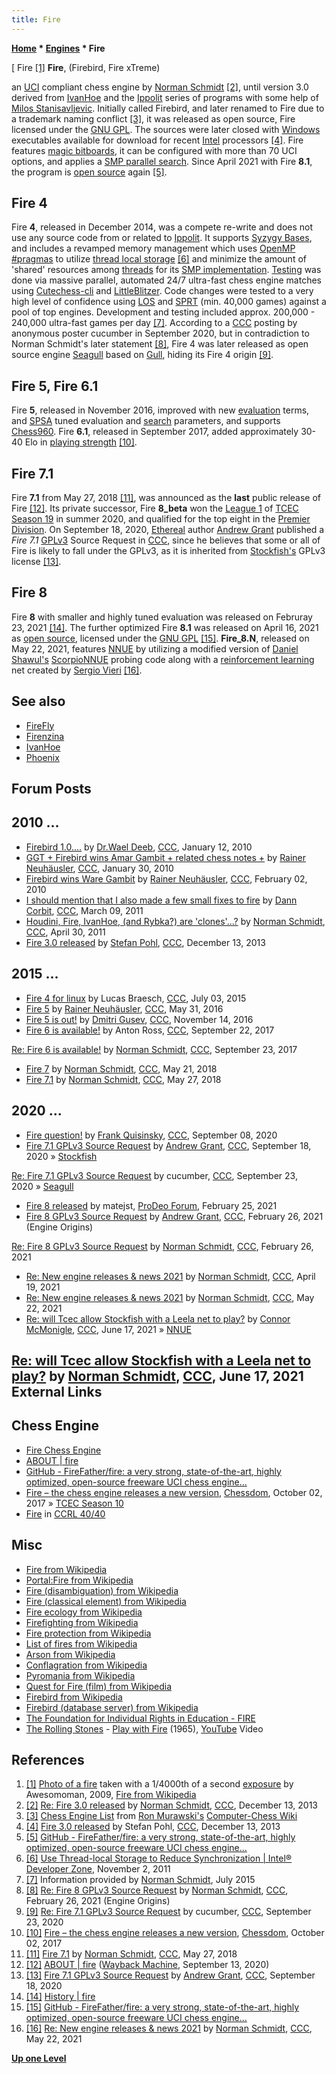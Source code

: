 ```yaml
---
title: Fire
---
```

**[Home](Home "Home") * [Engines](Engines "Engines") * Fire**

\[ Fire <a id="cite-note-1" href="#cite-ref-1">[1]</a>
**Fire**, (Firebird, Fire xTreme)

an [UCI](UCI "UCI") compliant chess engine by [Norman Schmidt](Norman_Schmidt "Norman Schmidt") <a id="cite-note-2" href="#cite-ref-2">[2]</a>, until version 3.0 derived from [IvanHoe](IvanHoe "IvanHoe") and the [Ippolit](Ippolit "Ippolit") series of programs with some help of [Milos Stanisavljevic](Milos_Stanisavljevic "Milos Stanisavljevic"). Initially called Firebird, and later renamed to Fire due to a trademark naming conflict <a id="cite-note-3" href="#cite-ref-3">[3]</a>, it was released as open source, Fire licensed under the [GNU GPL](Free_Software_Foundation#GPL "Free Software Foundation"). The sources were later closed with [Windows](Windows "Windows") executables available for download for recent [Intel](Intel "Intel") processors <a id="cite-note-4" href="#cite-ref-4">[4]</a>. Fire features [magic bitboards](Magic_Bitboards "Magic Bitboards"), it can be configured with more than 70 UCI options, and applies a [SMP parallel search](Parallel_Search "Parallel Search"). Since April 2021 with Fire **8.1**, the program is [open source](Category:Open_Source "Category:Open Source") again <a id="cite-note-5" href="#cite-ref-5">[5]</a>.

## Fire 4

Fire **4**, released in December 2014, was a compete re-write and does not use any source code from or related to [Ippolit](Ippolit "Ippolit"). It supports [Syzygy Bases](Syzygy_Bases "Syzygy Bases"), and includes a revamped memory management which uses [OpenMP](https://en.wikipedia.org/wiki/OpenMP) [#pragmas](https://en.wikipedia.org/wiki/C_preprocessor#Compiler-specific_preprocessor_features) to utilize [thread local storage](https://en.wikipedia.org/wiki/Thread-local_storage) <a id="cite-note-6" href="#cite-ref-6">[6]</a> and minimize the amount of 'shared' resources among [threads](Thread "Thread") for its [SMP implementation](Parallel_Search "Parallel Search"). [Testing](Engine_Testing "Engine Testing") was done via massive parallel, automated 24/7 ultra-fast chess engine matches using [Cutechess-cli](Cutechess-cli "Cutechess-cli") and [LittleBlitzer](LittleBlitzer "LittleBlitzer"). Code changes were tested to a very high level of confidence using [LOS](Match_Statistics#Likelihood_of_superiority "Match Statistics") and [SPRT](Match_Statistics#SPRT "Match Statistics") (min. 40,000 games) against a pool of top engines. Development and testing included approx. 200,000 - 240,000 ultra-fast games per day <a id="cite-note-7" href="#cite-ref-7">[7]</a>. According to a [CCC](CCC "CCC") posting by anonymous poster cucumber in September 2020, but in contradiction to Norman Schmidt's later statement <a id="cite-note-8" href="#cite-ref-8">[8]</a>, Fire 4 was later released as open source engine [Seagull](Gull#SeaGull "Gull") based on [Gull](Gull "Gull"), hiding its Fire 4 origin <a id="cite-note-9" href="#cite-ref-9">[9]</a>.

## Fire 5, Fire 6.1

Fire **5**, released in November 2016, improved with new [evaluation](Evaluation "Evaluation") terms, and [SPSA](SPSA "SPSA") tuned evaluation and [search](Search "Search") parameters, and supports [Chess960](Chess960 "Chess960"). Fire **6.1**, released in September 2017, added approximately 30-40 Elo in [playing strength](Playing_Strength "Playing Strength") <a id="cite-note-10" href="#cite-ref-10">[10]</a>.

## Fire 7.1

Fire **7.1** from May 27, 2018 <a id="cite-note-11" href="#cite-ref-11">[11]</a>, was announced as the **last** public release of Fire <a id="cite-note-12" href="#cite-ref-12">[12]</a>. Its private successor, Fire **8_beta** won the [League 1](TCEC_Season_19#First "TCEC Season 19") of [TCEC Season 19](TCEC_Season_19 "TCEC Season 19") in summer 2020, and qualified for the top eight in the [Premier Division](TCEC_Season_19#Premier "TCEC Season 19").
On September 18, 2020, [Ethereal](Ethereal "Ethereal") author [Andrew Grant](Andrew_Grant "Andrew Grant") published a *Fire 7.1* [GPLv3](Free_Software_Foundation#GPL "Free Software Foundation") Source Request in [CCC](CCC "CCC"), since he believes that some or all of Fire is likely to fall under the GPLv3, as it is inherited from [Stockfish's](Stockfish "Stockfish") GPLv3 license <a id="cite-note-13" href="#cite-ref-13">[13]</a>.

## Fire 8

Fire **8** with smaller and highly tuned evaluation was released on Februray 23, 2021 <a id="cite-note-14" href="#cite-ref-14">[14]</a>.
The further optimized Fire **8.1** was released on April 16, 2021 as [open source](Category:Open_Source "Category:Open Source"), licensed under the [GNU GPL](Free_Software_Foundation#GPL "Free Software Foundation") <a id="cite-note-15" href="#cite-ref-15">[15]</a>. **Fire_8.N**, released on May 22, 2021, features [NNUE](NNUE "NNUE") by utilizing a modified version of [Daniel Shawul's](Daniel_Shawul "Daniel Shawul") [ScorpioNNUE](Scorpio#ScorpioNNUE "Scorpio") probing code along with a [reinforcement learning](Reinforcement_Learning "Reinforcement Learning") net created by [Sergio Vieri](Sergio_Vieri "Sergio Vieri") <a id="cite-note-16" href="#cite-ref-16">[16]</a>.

## See also

- [FireFly](FireFly "FireFly")
- [Firenzina](Firenzina "Firenzina")
- [IvanHoe](IvanHoe "IvanHoe")
- [Phoenix](Phoenix "Phoenix")

## Forum Posts

## 2010 ...

- [Firebird 1.0....](http://www.talkchess.com/forum/viewtopic.php?t=31664) by [Dr.Wael Deeb](index.php?title=Dr.Wael_Deeb&action=edit&redlink=1 "Dr.Wael Deeb (page does not exist)"), [CCC](CCC "CCC"), January 12, 2010
- [GGT + Firebird wins Amar Gambit + related chess notes +](http://www.talkchess.com/forum/viewtopic.php?t=32218) by [Rainer Neuhäusler](index.php?title=Rainer_Neuh%C3%A4usler&action=edit&redlink=1 "Rainer Neuhäusler (page does not exist)"), [CCC](CCC "CCC"), January 30, 2010
- [Firebird wins Ware Gambit](http://www.talkchess.com/forum/viewtopic.php?t=32301) by [Rainer Neuhäusler](index.php?title=Rainer_Neuh%C3%A4usler&action=edit&redlink=1 "Rainer Neuhäusler (page does not exist)"), [CCC](CCC "CCC"), February 02, 2010
- [I should mention that I also made a few small fixes to fire](http://www.talkchess.com/forum/viewtopic.php?t=38348) by [Dann Corbit](Dann_Corbit "Dann Corbit"), [CCC](CCC "CCC"), March 09, 2011
- [Houdini, Fire, IvanHoe, (and Rybka?) are 'clones'...?](http://www.talkchess.com/forum/viewtopic.php?t=38932) by [Norman Schmidt](Norman_Schmidt "Norman Schmidt"), [CCC](CCC "CCC"), April 30, 2011
- [Fire 3.0 released](http://www.talkchess.com/forum/viewtopic.php?t=50463) by [Stefan Pohl](index.php?title=Stefan_Pohl&action=edit&redlink=1 "Stefan Pohl (page does not exist)"), [CCC](CCC "CCC"), December 13, 2013

## 2015 ...

- [Fire 4 for linux](http://www.talkchess.com/forum/viewtopic.php?t=56855) by Lucas Braesch, [CCC](CCC "CCC"), July 03, 2015
- [Fire 5](http://www.talkchess.com/forum/viewtopic.php?t=60329) by [Rainer Neuhäusler](index.php?title=Rainer_Neuh%C3%A4usler&action=edit&redlink=1 "Rainer Neuhäusler (page does not exist)"), [CCC](CCC "CCC"), May 31, 2016
- [Fire 5 is out!](http://www.talkchess.com/forum/viewtopic.php?t=62127) by [Dmitri Gusev](Dmitri_Gusev "Dmitri Gusev"), [CCC](CCC "CCC"), November 14, 2016
- [Fire 6 is available!](http://www.talkchess.com/forum/viewtopic.php?t=65253) by Anton Ross, [CCC](CCC "CCC"), September 22, 2017

[Re: Fire 6 is available!](http://www.talkchess.com/forum/viewtopic.php?t=65253&start=18) by [Norman Schmidt](Norman_Schmidt "Norman Schmidt"), [CCC](CCC "CCC"), September 23, 2017

- [Fire 7](http://www.talkchess.com/forum3/viewtopic.php?f=2&t=67513) by [Norman Schmidt](Norman_Schmidt "Norman Schmidt"), [CCC](CCC "CCC"), May 21, 2018
- [Fire 7.1](http://www.talkchess.com/forum3/viewtopic.php?t=67579) by [Norman Schmidt](Norman_Schmidt "Norman Schmidt"), [CCC](CCC "CCC"), May 27, 2018

## 2020 ...

- [Fire question!](http://www.talkchess.com/forum3/viewtopic.php?f=2&t=75046) by [Frank Quisinsky](Frank_Quisinsky "Frank Quisinsky"), [CCC](CCC "CCC"), September 08, 2020
- [Fire 7.1 GPLv3 Source Request](http://www.talkchess.com/forum3/viewtopic.php?f=2&t=75150) by [Andrew Grant](Andrew_Grant "Andrew Grant"), [CCC](CCC "CCC"), September 18, 2020 » [Stockfish](Stockfish "Stockfish")

[Re: Fire 7.1 GPLv3 Source Request](http://www.talkchess.com/forum3/viewtopic.php?f=2&t=75150&start=170) by cucumber, [CCC](CCC "CCC"), September 23, 2020 » [Seagull](Gull#SeaGull "Gull")

- [Fire 8 released](https://prodeo.actieforum.com/t287-fire-8-released) by matejst, [ProDeo Forum](Computer_Chess_Forums "Computer Chess Forums"), February 25, 2021
- [Fire 8 GPLv3 Source Request](http://www.talkchess.com/forum3/viewtopic.php?f=10&t=76719) by [Andrew Grant](Andrew_Grant "Andrew Grant"), [CCC](CCC "CCC"), February 26, 2021 (Engine Origins)

[Re: Fire 8 GPLv3 Source Request](http://www.talkchess.com/forum3/viewtopic.php?f=10&t=76719&start=3) by [Norman Schmidt](Norman_Schmidt "Norman Schmidt"), [CCC](CCC "CCC"), February 26, 2021

- [Re: New engine releases & news 2021](http://www.talkchess.com/forum3/viewtopic.php?f=2&t=76209&start=243) by [Norman Schmidt](Norman_Schmidt "Norman Schmidt"), [CCC](CCC "CCC"), April 19, 2021
- [Re: New engine releases & news 2021](http://www.talkchess.com/forum3/viewtopic.php?f=2&t=76209&start=358) by [Norman Schmidt](Norman_Schmidt "Norman Schmidt"), [CCC](CCC "CCC"), May 22, 2021
- [Re: will Tcec allow Stockfish with a Leela net to play?](http://www.talkchess.com/forum3/viewtopic.php?f=2&t=77503&start=55) by [Connor McMonigle](Connor_McMonigle "Connor McMonigle"), [CCC](CCC "CCC"), June 17, 2021 » [NNUE](NNUE "NNUE")

## [Re: will Tcec allow Stockfish with a Leela net to play?](http://www.talkchess.com/forum3/viewtopic.php?f=2&t=77503&start=58) by [Norman Schmidt](Norman_Schmidt "Norman Schmidt"), [CCC](CCC "CCC"), June 17, 2021 External Links

## Chess Engine

- [Fire Chess Engine](https://chesslogik.wixsite.com/fire)
- [ABOUT | fire](https://chesslogik.wixsite.com/fire/about)
- [GitHub - FireFather/fire: a very strong, state-of-the-art, highly optimized, open-source freeware UCI chess engine...](https://github.com/FireFather/fire)
- [Fire – the chess engine releases a new version](http://www.chessdom.com/fire-the-chess-engine-releases-a-new-version/), [Chessdom](index.php?title=Chessdom&action=edit&redlink=1 "Chessdom (page does not exist)"), October 02, 2017 » [TCEC Season 10](TCEC_Season_10 "TCEC Season 10")
- [Fire](http://www.computerchess.org.uk/ccrl/4040/cgi/compare_engines.cgi?family=Fire&print=Rating+list&print=Results+table&print=LOS+table&print=Ponder+hit+table&print=Eval+difference+table&print=Comopp+gamenum+table&print=Overlap+table&print=Score+with+common+opponents) in [CCRL 40/40](CCRL "CCRL")

## Misc

- [Fire from Wikipedia](https://en.wikipedia.org/wiki/Fire)
- [Portal:Fire from Wikipedia](https://en.wikipedia.org/wiki/Portal:Fire)
- [Fire (disambiguation) from Wikipedia](https://en.wikipedia.org/wiki/Fire_%28disambiguation%29)
- [Fire (classical element) from Wikipedia](https://en.wikipedia.org/wiki/Fire_%28classical_element%29)
- [Fire ecology from Wikipedia](https://en.wikipedia.org/wiki/Fire_ecology)
- [Firefighting from Wikipedia](https://en.wikipedia.org/wiki/Firefighting)
- [Fire protection from Wikipedia](https://en.wikipedia.org/wiki/Fire_protection)
- [List of fires from Wikipedia](https://en.wikipedia.org/wiki/List_of_fires)
- [Arson from Wikipedia](https://en.wikipedia.org/wiki/Arson)
- [Conflagration from Wikipedia](https://en.wikipedia.org/wiki/Conflagration)
- [Pyromania from Wikipedia](https://en.wikipedia.org/wiki/Pyromania)
- [Quest for Fire (film) from Wikipedia](https://en.wikipedia.org/wiki/Quest_for_Fire_%28film%29)
- [Firebird from Wikipedia](https://en.wikipedia.org/wiki/Firebird)
- [Firebird (database server) from Wikipedia](https://en.wikipedia.org/wiki/Firebird_%28database_server%29)
- [The Foundation for Individual Rights in Education - FIRE](http://thefire.org/)
- [The Rolling Stones](Category:The_Rolling_Stones "Category:The Rolling Stones") - [Play with Fire](<https://en.wikipedia.org/wiki/Play_with_Fire_(The_Rolling_Stones_song)>) (1965), [YouTube](https://en.wikipedia.org/wiki/YouTube) Video

## References

1. <a id="cite-ref-1" href="#cite-note-1">[1]</a> [Photo of a fire](https://en.wikipedia.org/wiki/File:Fire.JPG) taken with a 1/4000th of a second [exposure](https://en.wikipedia.org/wiki/Exposure_%28photography%29) by Awesomoman, 2009, [Fire from Wikipedia](https://en.wikipedia.org/wiki/Fire)
1. <a id="cite-ref-2" href="#cite-note-2">[2]</a> [Re: Fire 3.0 released](http://www.talkchess.com/forum/viewtopic.php?t=50463&start=5) by [Norman Schmidt](Norman_Schmidt "Norman Schmidt"), [CCC](CCC "CCC"), December 13, 2013
1. <a id="cite-ref-3" href="#cite-note-3">[3]</a> [Chess Engine List](http://computer-chess.org/doku.php?id=computer_chess:wiki:lists:chess_engine_list) from [Ron Murawski's](Ron_Murawski "Ron Murawski") [Computer-Chess Wiki](http://computer-chess.org/doku.php?id=home)
1. <a id="cite-ref-4" href="#cite-note-4">[4]</a> [Fire 3.0 released](http://www.talkchess.com/forum/viewtopic.php?t=50463) by Stefan Pohl, [CCC](CCC "CCC"), December 13, 2013
1. <a id="cite-ref-5" href="#cite-note-5">[5]</a> [GitHub - FireFather/fire: a very strong, state-of-the-art, highly optimized, open-source freeware UCI chess engine...](https://github.com/FireFather/fire)
1. <a id="cite-ref-6" href="#cite-note-6">[6]</a> [Use Thread-local Storage to Reduce Synchronization | Intel® Developer Zone](https://software.intel.com/en-us/articles/use-thread-local-storage-to-reduce-synchronization), November 2, 2011
1. <a id="cite-ref-7" href="#cite-note-7">[7]</a> Information provided by [Norman Schmidt](Norman_Schmidt "Norman Schmidt"), July 2015
1. <a id="cite-ref-8" href="#cite-note-8">[8]</a> [Re: Fire 8 GPLv3 Source Request](http://www.talkchess.com/forum3/viewtopic.php?f=10&t=76719&start=3) by [Norman Schmidt](Norman_Schmidt "Norman Schmidt"), [CCC](CCC "CCC"), February 26, 2021 (Engine Origins)
1. <a id="cite-ref-9" href="#cite-note-9">[9]</a> [Re: Fire 7.1 GPLv3 Source Request](http://www.talkchess.com/forum3/viewtopic.php?f=2&t=75150&start=170) by cucumber, [CCC](CCC "CCC"), September 23, 2020
1. <a id="cite-ref-10" href="#cite-note-10">[10]</a> [Fire – the chess engine releases a new version](http://www.chessdom.com/fire-the-chess-engine-releases-a-new-version/), [Chessdom](index.php?title=Chessdom&action=edit&redlink=1 "Chessdom (page does not exist)"), October 02, 2017
1. <a id="cite-ref-11" href="#cite-note-11">[11]</a> [Fire 7.1](http://www.talkchess.com/forum3/viewtopic.php?t=67579) by [Norman Schmidt](Norman_Schmidt "Norman Schmidt"), [CCC](CCC "CCC"), May 27, 2018
1. <a id="cite-ref-12" href="#cite-note-12">[12]</a> [ABOUT | fire](https://web.archive.org/web/20200913090350/https://chesslogik.wixsite.com/fire/about) ([Wayback Machine](https://en.wikipedia.org/wiki/Wayback_Machine), September 13, 2020)
1. <a id="cite-ref-13" href="#cite-note-13">[13]</a> [Fire 7.1 GPLv3 Source Request](http://www.talkchess.com/forum3/viewtopic.php?f=2&t=75150) by [Andrew Grant](Andrew_Grant "Andrew Grant"), [CCC](CCC "CCC"), September 18, 2020
1. <a id="cite-ref-14" href="#cite-note-14">[14]</a> [History | fire](https://chesslogik.wixsite.com/fire/history)
1. <a id="cite-ref-15" href="#cite-note-15">[15]</a> [GitHub - FireFather/fire: a very strong, state-of-the-art, highly optimized, open-source freeware UCI chess engine...](https://github.com/FireFather/fire)
1. <a id="cite-ref-16" href="#cite-note-16">[16]</a> [Re: New engine releases & news 2021](http://www.talkchess.com/forum3/viewtopic.php?f=2&t=76209&start=358) by [Norman Schmidt](Norman_Schmidt "Norman Schmidt"), [CCC](CCC "CCC"), May 22, 2021

**[Up one Level](Engines "Engines")**

